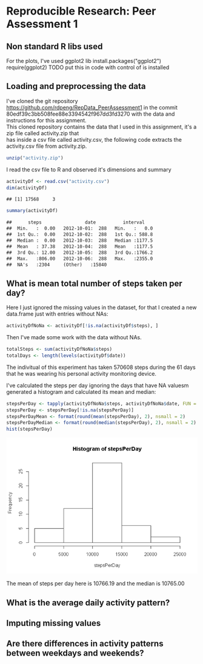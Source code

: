 # Reproducible Research: Peer Assessment 1

## Non standard R libs used
For the plots, I've used ggplot2 lib install.packages("ggplot2")
require(ggplot2)
TODO put this in code with control of is installed


## Loading and preprocessing the data
I've cloned the git repository https://github.com/rdpeng/RepData_PeerAssessment1 in the commit   80edf39c3bb508fee88e3394542f967dd3fd3270 with the data and instructions for this assignment.    
This cloned repository contains the data that I used in this assignment, it's a zip file called activity.zip that  
has inside a csv file called activity.csv, the following code extracts the activity.csv file from activity.zip.

```r
unzip("activity.zip")
```

I read the csv file to R and observed it's dimensions and summary


```r
activityDf <- read.csv("activity.csv")
dim(activityDf)
```

```
## [1] 17568     3
```

```r
summary(activityDf)
```

```
##      steps                date          interval     
##  Min.   :  0.00   2012-10-01:  288   Min.   :   0.0  
##  1st Qu.:  0.00   2012-10-02:  288   1st Qu.: 588.8  
##  Median :  0.00   2012-10-03:  288   Median :1177.5  
##  Mean   : 37.38   2012-10-04:  288   Mean   :1177.5  
##  3rd Qu.: 12.00   2012-10-05:  288   3rd Qu.:1766.2  
##  Max.   :806.00   2012-10-06:  288   Max.   :2355.0  
##  NA's   :2304     (Other)   :15840
```


## What is mean total number of steps taken per day?
Here I just ignored the missing values in the dataset, for that I created a new data.frame just with entries without NAs:  

```r
activityDfNoNa <- activityDf[!is.na(activityDf$steps), ]
```
Then I've made some work with the data without NAs.

```r
totalSteps <- sum(activityDfNoNa$steps)
totalDays <- length(levels(activityDf$date))
```
The indivitual of this experiment has taken 570608 steps during the 61 days that he was wearing his personal activity monitoring device.

I've calculated the steps per day ignoring the days that have NA valuesm generated a histogram and calculated its mean and median:

```r
stepsPerDay <- tapply(activityDfNoNa$steps, activityDfNoNa$date, FUN = sum)
stepsPerDay <- stepsPerDay[!is.na(stepsPerDay)]
stepsPerDayMean <- format(round(mean(stepsPerDay), 2), nsmall = 2)
stepsPerDayMedian <- format(round(median(stepsPerDay), 2), nsmall = 2)
hist(stepsPerDay)
```

![](PA1_template_files/figure-html/unnamed-chunk-5-1.png) 


The mean of steps per day here is 10766.19 and the median is 10765.00

## What is the average daily activity pattern?



## Imputing missing values



## Are there differences in activity patterns between weekdays and weekends?
